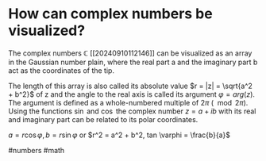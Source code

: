 # How can complex numbers be visualized?
The complex numbers $\mathbb{C}$ [[20240910112146]] can be visualized as an array in the Gaussian number plain, 
where the real part a and the imaginary part b act as the coordinates of the tip.

The length of this array is also called its absolute value $r = |z| = \sqrt{a^2 + b^2}$ of z 
and the angle to the real axis is called its argument $\varphi = arg(z)$.
The argument is defined as a whole-numbered multiple of $2\pi$ ($\mod 2\pi$).
Using the functions $\sin$ and $\cos$ the complex number $z=a+ib$ with its real and imaginary
part can be related to its polar coordinates.

$a = r \cos \varphi, b = r \sin \varphi$
or
$r^2 = a^2 + b^2, tan \varphi = \frac{b}{a}$

#numbers #math
